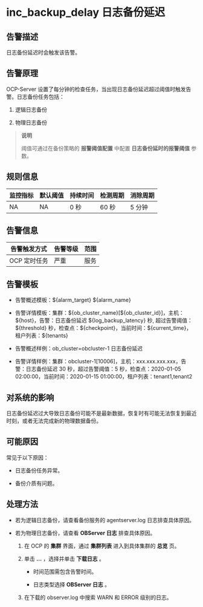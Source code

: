 inc_backup_delay 日志备份延迟
============================================

**告警描述**
-----------------------------

日志备份延迟时会触发该告警。

告警原理
-------------------------

OCP-Server 设置了每分钟的检查任务，当出现日志备份延迟超过阈值时触发告警。日志备份任务包括：

1. 逻辑日志备份

2. 物理日志备份

> **说明**
>
> 阈值可通过在备份策略的 **报警阈值配置** 中配置 **日志备份延时的报警阈值** 参数。

**规则信息**
-----------------------------

| 监控指标 | 默认阈值 | 持续时间 | 检测周期 | 消除周期 |
|------|------|------|------|------|
| NA   | NA   | 0 秒  | 60 秒 | 5 分钟 |

**告警信息**
-----------------------------

|  告警触发方式  | 告警等级 | 范围 |
|----------|------|----|
| OCP 定时任务 | 严重   | 服务 |

**告警模板**
-----------------------------

* 告警概述模板：\${alarm_target} \${alarm_name}

* 告警详情模板：集群：\${ob_cluster_name}[\${ob_cluster_id}]，主机：\${host}，告警：日志备份延迟 \${log_backup_latency} 秒, 超过告警阈值：\${threshold} 秒，检查点：\${checkpoint}，当前时间：\${current_time}，租户列表：\${tenants}

* 告警概述样例：ob_cluster=obcluster-1 日志备份延迟

* 告警详情样例：集群：obcluster-1[10006]，主机：xxx.xxx.xxx.xxx，告警：日志备份延迟 30 秒，超过告警阈值：5 秒，检查点：2020-01-05 02:00:00，当前时间：2020-01-15 01:00:00，租户列表：tenant1,tenant2

**对系统的影响**
-------------------------------

日志备份延迟过大导致日志备份可能不是最新数据，恢复时有可能无法恢复到最近时刻，或者无法完成新的物理数据备份。

**可能原因**
-----------------------------

常见于以下原因：

* 日志备份任务异常。

* 备份介质有问题。

**处理方法**
-----------------------------

* 若为逻辑日志备份，请查看备份服务的 agentserver.log 日志排查具体原因。

* 若为物理日志备份，请查看 **OBServer 日志** 排查具体原因。

  1. 在 OCP 的 **集群** 界面，通过 **集群列表** 进入到具体集群的 **总览** 页。

  2. 单击 **...** ，选择并单击 **下载日志** 。

     * 时间范围需包含告警时间。

     * 日志类型选择 **OBServer 日志** 。

  3. 在下载的 observer.log 中搜索 WARN 和 ERROR 级别的日志。
